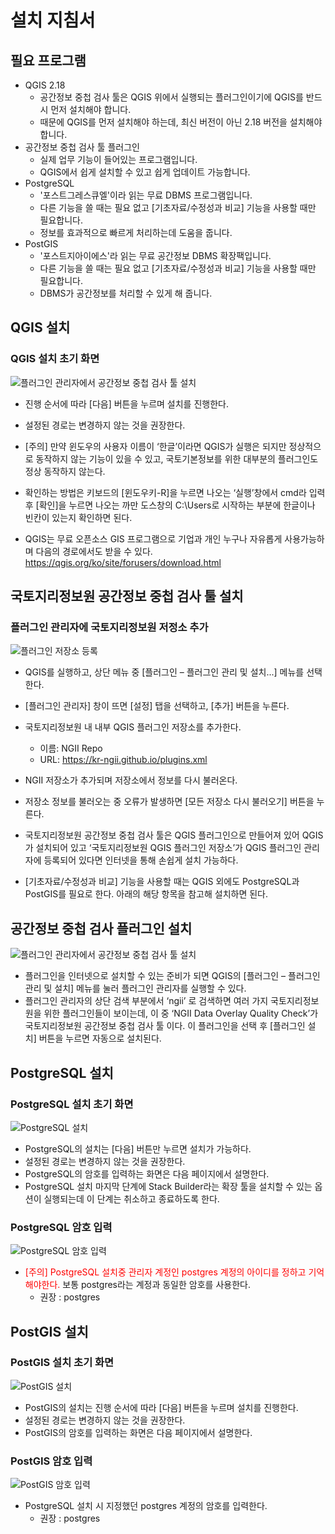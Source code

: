 # 설치 지침서

## 필요 프로그램
 * QGIS 2.18
   - 공간정보 중첩 검사 툴은 QGIS 위에서 실행되는 플러그인이기에 QGIS를 반드시 먼저 설치해야 합니다.
   - 때문에 QGIS를 먼저 설치해야 하는데, 최신 버전이 아닌 2.18 버전을 설치해야 합니다.
 * 공간정보 중첩 검사 툴 플러그인
   - 실제 업무 기능이 들어있는 프로그램입니다.
   - QGIS에서 쉽게 설치할 수 있고 쉽게 업데이트 가능합니다.
 * PostgreSQL
   - '포스트그레스큐엘'이라 읽는 무료 DBMS 프로그램입니다.
   - 다른 기능을 쓸 때는 필요 없고 [기초자료/수정성과 비교] 기능을 사용할 때만 필요합니다.
   - 정보를 효과적으로 빠르게 처리하는데 도움을 줍니다.
 * PostGIS
   - '포스트지아이에스'라 읽는 무료 공간정보 DBMS 확장팩입니다.
   - 다른 기능을 쓸 때는 필요 없고 [기초자료/수정성과 비교] 기능을 사용할 때만 필요합니다.
   - DBMS가 공간정보를 처리할 수 있게 해 줍니다.

## QGIS 설치
### QGIS 설치 초기 화면
![플러그인 관리자에서 공간정보 중첩 검사 툴 설치](images/1_05.png)
 * 진행 순서에 따라 [다음] 버튼을 누르며 설치를 진행한다.
 * 설정된 경로는 변경하지 않는 것을 권장한다.

 * [주의] 만약 윈도우의 사용자 이름이 ‘한글’이라면 QGIS가 실행은 되지만 정상적으로 동작하지 않는 기능이 있을 수 있고, 국토기본정보를 위한 대부분의 플러그인도 정상 동작하지 않는다.
 * 확인하는 방법은 키보드의 [윈도우키-R]을 누르면 나오는 ‘실행’창에서 cmd라 입력 후 [확인]을 누르면 나오는 까만 도스창의 C:\Users로 시작하는 부분에 한글이나 빈칸이 있는지 확인하면 된다.

 * QGIS는 무료 오픈소스 GIS 프로그램으로 기업과 개인 누구나 자유롭게 사용가능하며 다음의 경로에서도 받을 수 있다.
  https://qgis.org/ko/site/forusers/download.html

## 국토지리정보원 공간정보 중첩 검사 툴 설치
### 플러그인 관리자에 국토지리정보원 저정소 추가
![플러그인 저장소 등록](images/1_10.png)
 * QGIS를 실행하고, 상단 메뉴 중 [플러그인 – 플러그인 관리 및 설치...] 메뉴를 선택한다.
 * [플러그인 관리자] 창이 뜨면 [설정] 탭을 선택하고, [추가] 버튼을 누른다.
 * 국토지리정보원 내 내부 QGIS 플러그인 저장소를 추가한다.
   - 이름: NGII Repo
   - URL: https://kr-ngii.github.io/plugins.xml

 * NGII 저장소가 추가되며 저장소에서 정보를 다시 불러온다.
 * 저장소 정보를 불러오는 중 오류가 발생하면 [모든 저장소 다시 불러오기] 버튼을 누른다.
 * 국토지리정보원 공간정보 중첩 검사 툴은 QGIS 플러그인으로 만들어져 있어 QGIS가 설치되어 있고 ‘국토지리정보원 QGIS 플러그인 저장소’가 QGIS 플러그인 관리자에 등록되어 있다면 인터넷을 통해 손쉽게 설치 가능하다.
 * [기초자료/수정성과 비교] 기능을 사용할 때는 QGIS 외에도 PostgreSQL과 PostGIS를 필요로 한다. 아래의 해당 항목을 참고해 설치하면 된다.

## 공간정보 중첩 검사 플러그인 설치
![플러그인 관리자에서 공간정보 중첩 검사 툴 설치](images/8_02.png)

 * 플러그인을 인터넷으로 설치할 수 있는 준비가 되면 QGIS의 [플러그인 – 플러그인 관리 및 설치] 메뉴를 눌러 플러그인 관리자를 실행할 수 있다.
 * 플러그인 관리자의 상단 검색 부분에서 ‘ngii’ 로 검색하면 여러 가지 국토지리정보원을 위한 플러그인들이 보이는데, 이 중 ‘NGII Data Overlay Quality Check’가 국토지리정보원 공간정보 중첩 검사 툴 이다. 이 플러그인을 선택 후 [플러그인 설치] 버튼을 누르면 자동으로 설치된다.

## PostgreSQL 설치
### PostgreSQL 설치 초기 화면
![PostgreSQL 설치](images/1_01.png)
 * PostgreSQL의 설치는 [다음] 버튼만 누르면 설치가 가능하다.
 * 설정된 경로는 변경하지 않는 것을 권장한다.
 * PostgreSQL의 암호를 입력하는 화면은 다음 페이지에서 설명한다.
 * PostgreSQL 설치 마지막 단계에 Stack Builder라는 확장 툴을 설치할 수 있는 옵션이 실행되는데 이 단계는 취소하고 종료하도록 한다.

### PostgreSQL 암호 입력
![PostgreSQL 암호 입력](images/1_02.png)
 * <span style="color:red">[주의] PostgreSQL 설치중 관리자 계정인 postgres 계정의 아이디를 정하고 기억해야한다.</span> 보통 postgres라는 계정과 동일한 암호를 사용한다.
   - 권장 : postgres

## PostGIS 설치
### PostGIS 설치 초기 화면
![PostGIS 설치](images/1_03.png)
 * PostGIS의 설치는 진행 순서에 따라 [다음] 버튼을 누르며 설치를 진행한다.
 * 설정된 경로는 변경하지 않는 것을 권장한다.
 * PostGIS의 암호를 입력하는 화면은 다음 페이지에서 설명한다.

### PostGIS 암호 입력
![PostGIS 암호 입력](images/1_04.png)
 * PostgreSQL 설치 시 지정했던 postgres 계정의 암호를 입력한다.
   - 권장 : postgres
